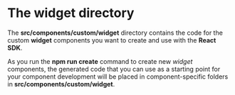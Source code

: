 # The **widget** directory

The **src/components/custom/widget** directory contains the code for the custom **widget** components you want to create and use with the **React SDK**.

As you run the **npm run  create** command to create new _widget_ components, the generated code that you can use as a starting point for your component development will be placed in component-specific folders in **src/components/custom/widget**.
